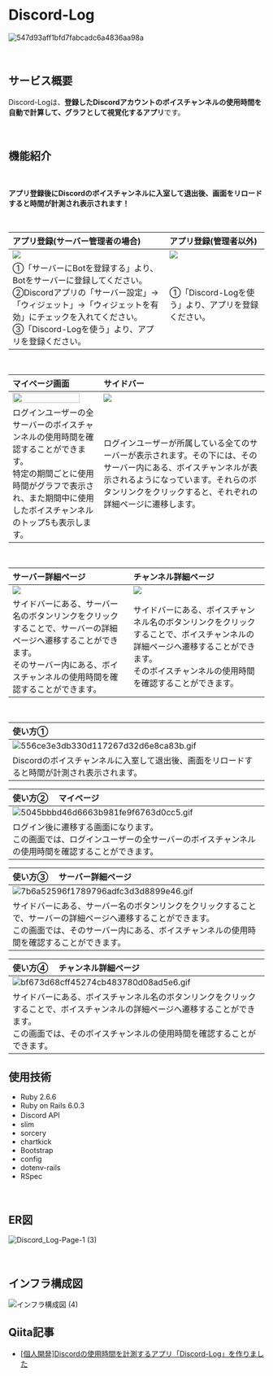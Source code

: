 # Discord-Log

![547d93aff1bfd7fabcadc6a4836aa98a](https://user-images.githubusercontent.com/63973453/130365572-2acd531b-9cd1-47b2-897e-472e835d6d98.png)

<br>

## サービス概要
Discord-Logは、**登録したDiscordアカウントのボイスチャンネルの使用時間を自動で計算して、グラフとして視覚化するアプリ**です。

<br>

## 機能紹介
<br>

**アプリ登録後にDiscordのボイスチャンネルに入室して退出後、画面をリロードすると時間が計測され表示されます！**

<br>

| アプリ登録(サーバー管理者の場合)                                                       | アプリ登録(管理者以外)                                                                                               |
| :------------------------------------------------------------------- | :----------------------------------------------------------------------------------------------------- |
| <img src="https://user-images.githubusercontent.com/63973453/130367346-9fa5140c-8e07-4f79-aea0-3323f3080453.png"> | <img src="https://user-images.githubusercontent.com/63973453/130367204-213fc7c7-01ef-441d-bf79-bfddb3cd1e12.png"> |
| ①「サーバーにBotを登録する」より、Botをサーバーに登録してください。<br>②Discordアプリの「サーバー設定」→「ウィジェット」→「ウィジェットを有効」にチェックを入れてください。<br>③「Discord-Logを使う」より、アプリを登録ください。| ①「Discord-Logを使う」より、アプリを登録ください。|

<br>

| マイページ画面                                                       | サイドバー                                                                                              |
| :------------------------------------------------------------------- | :----------------------------------------------------------------------------------------------------- |
| <img src="https://user-images.githubusercontent.com/63973453/130367396-555b8147-62e1-4d28-b747-d6eb3d3e95a4.png" width="90%"> | <img src="https://user-images.githubusercontent.com/63973453/130367941-4e52d2ca-39cd-4894-b6af-52139ec7ce4a.png">                                   |
| ログインユーザーの全サーバーのボイスチャンネルの使用時間を確認することができます。<br>特定の期間ごとに使用時間がグラフで表示され、また期間中に使用したボイスチャンネルのトップ5も表示します。|ログインユーザーが所属している全てのサーバーが表示されます。その下には、そのサーバー内にある、ボイスチャンネルが表示されるようになっています。それらのボタンリンクをクリックすると、それぞれの詳細ページに遷移します。|

<br>

| サーバー詳細ページ                                                       | チャンネル詳細ページ                                                                                              |
| :------------------------------------------------------------------- | :----------------------------------------------------------------------------------------------------- |
| <img src="https://user-images.githubusercontent.com/63973453/130368083-c44f859d-17dd-40f5-83eb-47905f5f56a8.png"> | <img src="https://user-images.githubusercontent.com/63973453/130368113-9577a015-4a51-4f3e-8970-53bb010c3544.png">                                   |
| サイドバーにある、サーバー名のボタンリンクをクリックすることで、サーバーの詳細ページへ遷移することができます。<br>そのサーバー内にある、ボイスチャンネルの使用時間を確認することができます。|サイドバーにある、ボイスチャンネル名のボタンリンクをクリックすることで、ボイスチャンネルの詳細ページへ遷移することができます。<br>そのボイスチャンネルの使用時間を確認することができます。|

<br>

| 使い方① 　                                                      |
| :------------------------------------------------------------------- |
| ![556ce3e3db330d117267d32d6e8ca83b.gif](https://qiita-image-store.s3.ap-northeast-1.amazonaws.com/0/625435/61130cf9-9044-8b57-f811-b037fb156d3e.gif) | 
| Discordのボイスチャンネルに入室して退出後、画面をリロードすると時間が計測され表示されます。 |

| 使い方② 　マイページ                                                      |
| :------------------------------------------------------------------- |
| ![5045bbbd46d6663b981fe9f6763d0cc5.gif](https://qiita-image-store.s3.ap-northeast-1.amazonaws.com/0/625435/abc8b3a9-5923-c25e-2ef3-ed7b80c61aa3.gif)| 
| ログイン後に遷移する画面になります。<br>この画面では、ログインユーザーの全サーバーのボイスチャンネルの使用時間を確認することができます。 |

| 使い方③ 　サーバー詳細ページ                                                      |
| :------------------------------------------------------------------- |
| ![7b6a52596f1789796adfc3d3d8899e46.gif](https://qiita-image-store.s3.ap-northeast-1.amazonaws.com/0/625435/39c2199e-668b-c096-8420-2d5e4e80a68a.gif)| 
| サイドバーにある、サーバー名のボタンリンクをクリックすることで、サーバーの詳細ページへ遷移することができます。<br>この画面では、そのサーバー内にある、ボイスチャンネルの使用時間を確認することができます。 |

| 使い方④ 　チャンネル詳細ページ                                                      |
| :------------------------------------------------------------------- |
| ![bf673d68cff45274cb483780d08ad5e6.gif](https://qiita-image-store.s3.ap-northeast-1.amazonaws.com/0/625435/76bc9cfb-3b5a-03ba-5d4f-6b4c337ed3ba.gif) | 
| サイドバーにある、ボイスチャンネル名のボタンリンクをクリックすることで、ボイスチャンネルの詳細ページへ遷移することができます。<br>この画面では、そのボイスチャンネルの使用時間を確認することができます。|


## 使用技術

- Ruby 2.6.6
- Ruby on Rails 6.0.3
- Discord API　
- slim 
- sorcery 
- chartkick
- Bootstrap
- config
- dotenv-rails
- RSpec

<br>

## ER図
![Discord_Log-Page-1 (3)](https://user-images.githubusercontent.com/63973453/130365416-00700bf6-0293-45e1-8045-3d5d83622913.png)

<br>

## インフラ構成図

![インフラ構成図 (4)](https://user-images.githubusercontent.com/63973453/132782438-e84cf879-fd0c-4105-b299-56c01e1957ac.png)





## Qiita記事
- [[個人開発]Discordの使用時間を計測するアプリ「Discord-Log」を作りました](https://qiita.com/yasuk-0714/items/98a25750407209f4b64f)
